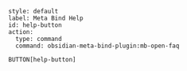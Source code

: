 ```meta-bind-button
style: default
label: Meta Bind Help
id: help-button
action:
  type: command
  command: obsidian-meta-bind-plugin:mb-open-faq
```

`BUTTON[help-button]`